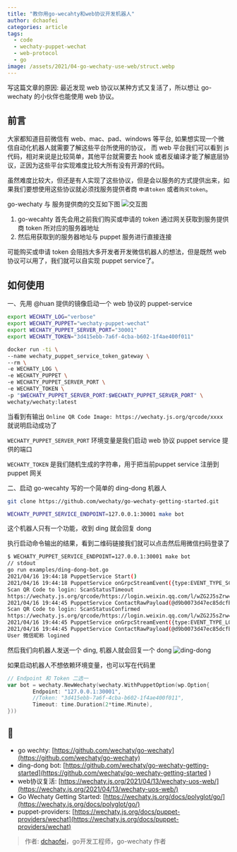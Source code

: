 ```yaml
---
title: "教你用go-wecahty和web协议开发机器人"
author: dchaofei
categories: article
tags:
  - code
  - wechaty-puppet-wechat
  - web-protocol
  - go
image: /assets/2021/04-go-wechaty-use-web/struct.webp
---
```


写这篇文章的原因: 最近发现 web 协议以某种方式又复活了，所以想让 go-wechaty 的小伙伴也能使用 web 协议。

## 前言

大家都知道目前微信有 web、mac、pad、windows 等平台, 如果想实现一个微信自动化机器人就需要了解这些平台所使用的协议，
而 web 平台我们可以看到 js 代码，相对来说是比较简单，其他平台就需要去 hook 或者反编译才能了解底层协议，正因为这些平台实现难度比较大所有没有开源的代码。

虽然难度比较大，但还是有人实现了这些协议，但是会以服务的方式提供出来，如果我们要想使用这些协议就必须找服务提供者商
`申请token` 或者`购买token`。

go-wechaty 与 服务提供商的交互如下图
![交互图](/assets/2021/04-go-wechaty-use-web/struct.webp)

1. go-wecahty 首先会用之前我们购买或申请的 token 通过网关获取到服务提供商 token 所对应的服务器地址
2. 然后用获取到的服务器地址与 puppet 服务进行直接连接

可能购买或申请 token 会阻挡大多开发者开发微信机器人的想法，但是既然 web 协议可以用了，我们就可以自实现 puppet service了。

## 如何使用

一、先用 @huan 提供的镜像启动一个 web 协议的 puppet-service

```bash
export WECHATY_LOG="verbose"
export WECHATY_PUPPET="wechaty-puppet-wechat"
export WECHATY_PUPPET_SERVER_PORT="30001"
export WECHATY_TOKEN="3d415ebb-7a6f-4cba-b602-1f4ae400f011"

docker run -ti \
--name wechaty_puppet_service_token_gateway \
--rm \
-e WECHATY_LOG \
-e WECHATY_PUPPET \
-e WECHATY_PUPPET_SERVER_PORT \
-e WECHATY_TOKEN \
-p "$WECHATY_PUPPET_SERVER_PORT:$WECHATY_PUPPET_SERVER_PORT" \
wechaty/wechaty:latest
```

当看到有输出 `Online QR Code Image: https://wechaty.js.org/qrcode/xxxx` 就说明启动成功了

`WECHATY_PUPPET_SERVER_PORT` 环境变量是我们启动 web 协议 puppet service 提供的端口

`WECHATY_TOKEN` 是我们随机生成的字符串，用于把当前puppet service 注册到 puppet 网关

二、启动 go-wecahty 写的一个简单的 ding-dong 机器人

```bash
git clone https://github.com/wechaty/go-wechaty-getting-started.git

WECHATY_PUPPET_SERVICE_ENDPOINT=127.0.0.1:30001 make bot

```

这个机器人只有一个功能，收到 ding 就会回复 dong

执行启动命令输出的结果，看到二维码链接我们就可以点击然后用微信扫码登录了

```bash
$ WECHATY_PUPPET_SERVICE_ENDPOINT=127.0.0.1:30001 make bot
// stdout
go run examples/ding-dong-bot.go
2021/04/16 19:44:18 PuppetService Start()
2021/04/16 19:44:18 PuppetService onGrpcStreamEvent({type:EVENT_TYPE_SCAN payload:{"qrcode":"https://login.weixin.qq.com/l/wZG2J5sZrw==","status":5}})
Scan QR Code to login: ScanStatusTimeout
https://wechaty.js.org/qrcode/https://login.weixin.qq.com/l/wZG2J5sZrw==
2021/04/16 19:44:45 PuppetService ContactRawPayload(@d9b0073d47ec85dcfbe8b0427c3da085067103aa721478f77db1cad011267bc7)
Scan QR Code to login: ScanStatusConfirmed
https://wechaty.js.org/qrcode/https://login.weixin.qq.com/l/wZG2J5sZrw==
2021/04/16 19:44:45 PuppetService onGrpcStreamEvent({type:EVENT_TYPE_LOGIN payload:{"contactId":"@d9b0073d47ec85dcfbe8b0427c3da085067103aa721478f77db1cad011267bc7"}})
2021/04/16 19:44:45 PuppetService ContactRawPayload(@d9b0073d47ec85dcfbe8b0427c3da085067103aa721478f77db1cad011267bc7)
User 微信昵称 logined
```

然后我们向机器人发送一个 ding, 机器人就会回复一个 dong
![ding-dong](/assets/2021/04-go-wechaty-use-web/ding.jpeg)

如果启动机器人不想依赖环境变量，也可以写在代码里

```go
// Endpoint 和 Token 二选一
var bot = wechaty.NewWechaty(wechaty.WithPuppetOption(wp.Option{
        Endpoint: "127.0.0.1:30001",
        //Token: "3d415ebb-7a6f-4cba-b602-1f4ae400f011",
        Timeout: time.Duration(2*time.Minute),
}))
```

## 🔗

- go wechty: [https://github.com/wechaty/go-wechaty](https://github.com/wechaty/go-wechaty)
- ding-dong bot: [https://github.com/wechaty/go-wechaty-getting-started](https://github.com/wechaty/go-wechaty-getting-started )
- web协议复活: [https://wechaty.js.org/2021/04/13/wechaty-uos-web/](https://wechaty.js.org/2021/04/13/wechaty-uos-web/)
- Go Wechaty Getting Started: [https://wechaty.js.org/docs/polyglot/go/](https://wechaty.js.org/docs/polyglot/go/)
- puppet-providers: [https://wechaty.js.org/docs/puppet-providers/wechat](https://wechaty.js.org/docs/puppet-providers/wechat)

> 作者: [dchaofei](https://github.com/dchaofei)，go开发工程师，go-wechaty 作者
